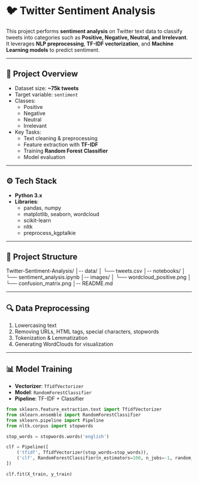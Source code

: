 # 🐦 Twitter Sentiment Analysis

This project performs **sentiment analysis** on Twitter text data to classify tweets into categories such as **Positive, Negative, Neutral, and Irrelevant**.  
It leverages **NLP preprocessing**, **TF-IDF vectorization**, and **Machine Learning models** to predict sentiment.

---

## 📌 Project Overview
- Dataset size: **~75k tweets**
- Target variable: `sentiment`
- Classes:
  - Positive
  - Negative
  - Neutral
  - Irrelevant
- Key Tasks:
  - Text cleaning & preprocessing
  - Feature extraction with **TF-IDF**
  - Training **Random Forest Classifier**
  - Model evaluation

---

## ⚙️ Tech Stack
- **Python 3.x**
- **Libraries**:
  - pandas, numpy
  - matplotlib, seaborn, wordcloud
  - scikit-learn
  - nltk
  - preprocess_kgptalkie

---

## 📂 Project Structure
Twitter-Sentiment-Analysis/
│-- data/
│ └── tweets.csv
│-- notebooks/
│ └── sentiment_analysis.ipynb
│-- images/
│ └── wordcloud_positive.png
│ └── confusion_matrix.png
│-- README.md


---

## 🔍 Data Preprocessing
1. Lowercasing text  
2. Removing URLs, HTML tags, special characters, stopwords  
3. Tokenization & Lemmatization  
4. Generating WordClouds for visualization  

---

## 📊 Model Training
- **Vectorizer**: `TfidfVectorizer`
- **Model**: `RandomForestClassifier`
- **Pipeline**: TF-IDF + Classifier  

```python
from sklearn.feature_extraction.text import TfidfVectorizer
from sklearn.ensemble import RandomForestClassifier
from sklearn.pipeline import Pipeline
from nltk.corpus import stopwords

stop_words = stopwords.words('english')

clf = Pipeline([
    ('tfidf', TfidfVectorizer(stop_words=stop_words)),
    ('clf', RandomForestClassifier(n_estimators=100, n_jobs=-1, random_state=42))
])

clf.fit(X_train, y_train)
